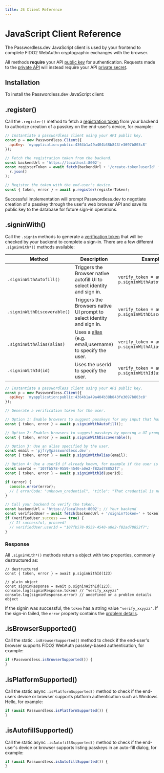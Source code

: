 ```yaml
---
title: JS Client Reference
---
```


# JavaScript Client Reference

The Passwordless.dev JavaScript client is used by your frontend to complete FIDO2 WebAuthn cryptographic exchanges with the browser.

All methods **require** your API [public key](../concepts.html#api-keys) for authentication. Requests made to the [private API](../api) will instead require your API [private secret](../concepts.html#api-keys).

## Installation

To install the Passwordless.dev JavaScript client:

<CodeSwitcher :languages="{bash1:'yarn',bash2:'npm',es6:'ES6',html:'html'}">
<template v-slot:bash1>

```bash
yarn add @passwordlessdev/passwordless-client
```

In all cases, your frontend must import the library to call the methods in this document:

```js
import { Client } from '@passwordlessdev/passwordless-client';
const p = new Client({ apiKey: '' });
```

</template>
<template v-slot:bash2>

```bash
npm install @passwordlessdev/passwordless-client
```

In all cases, your frontend must import the library to call the methods in this document:

```js
import { Client } from '@passwordlessdev/passwordless-client';
const p = new Client({ apiKey: '' });
```

</template>
<template v-slot:es6>

In all cases, your frontend must import the library to call the methods in this document:

```html
<script type="module">
  import { Client } from 'https://cdn.passwordless.dev/dist/1.1.0/esm/passwordless.min.mjs';
  const p = new Client({ apiKey: '' });
</script>
```

</template>
<template v-slot:html>

```html
<script
  src="https://cdn.passwordless.dev/dist/1.1.0/umd/passwordless.umd.min.js"
  crossorigin="anonymous"
></script>
```

In all cases, your frontend must import the library to call the methods used by Passwordless.dev:

```html
<script>
  const Client = Passwordless.Client;
  const p = new Client({});
</script>
```

</template>
</CodeSwitcher>

## .register()

Call the `.register()` method to fetch a [registration token](../concepts.html#tokens) from your backend to authorize creation of a passkey on the end-user's device, for example:

```js
// Instantiate a passwordless client using your API public key.
const p = new Passwordless.Client({
  apiKey: 'myapplication:public:4364b1a49a404b38b843fe3697b803c8'
});

// Fetch the registration token from the backend.
const backendUrl = 'https://localhost:8002';
const registerToken = await fetch(backendUrl + '/create-token?userId' + userId).then((r) =>
  r.json()
);

// Register the token with the end-user's device.
const { token, error } = await p.register(registerToken);
```

Successful implementation will prompt Passwordless.dev to negotiate creation of a passkey through the user's web browser API and save its public key to the database for future sign-in operations.

## .signinWith()

Call the `.signin` methods to generate a [verification token](../concepts.html#tokens) that will be checked by your backend to complete a sign-in. There are a few different `.signinWith*()` methods available:

| Method                      | Description                                                               | Example                                            |
| --------------------------- | ------------------------------------------------------------------------- | -------------------------------------------------- |
| `.signinWithAutofill()`     | Triggers the Browser native autofill UI to select identity and sign in.   | `verify_token = await p.signinWithAutofill();`     |
| `.signinWithDiscoverable()` | Triggers the Browsers native UI prompt to select identity and sign in.    | `verify_token = await p.signinWithDiscoverable();` |
| `.signinWithAlias(alias)`   | Uses a [alias](api.html#alias) (e.g. email,username) to specify the user. | `verify_token = await p.signinWithAlias(email);`   |
| `.signinWithId(id)`         | Uses the userId to specify the user.                                      | `verify_token = await p.signinWithId(userId);`     |

```js
// Instantiate a passwordless client using your API public key.
const p = new Passwordless.Client({
  apiKey: 'myapplication:public:4364b1a49a404b38b843fe3697b803c8'
});

// Generate a verification token for the user.

// Option 1: Enable browsers to suggest passkeys for any input that has autofill="webauthn" (only works with discoverable passkeys).
const { token, error } = await p.signinWithAutofill();

// Option 2: Enables browsers to suggest passkeys by opening a UI prompt (only works with discoverable passkeys).
const { token, error } = await p.signinWithDiscoverable();

// Option 3: Use an alias specified by the user.
const email = 'pjfry@passwordless.dev';
const { token, error } = await p.signinWithAlias(email);

// Option 4: Use a userId if already known, for example if the user is re-authenticating.
const userId = '107fb578-9559-4540-a0e2-f82ad78852f7';
const { token, error } = await p.signinWithId(userId);

if (error) {
  console.error(error);
  // { errorCode: "unknown_credential", "title": "That credential is not registered with this website", "details": "..."}
}

// Call your backend to verify the token.
const backendUrl = 'https://localhost:8002'; // Your backend
const verifiedUser = await fetch(backendUrl + '/signin?token=' + token).then((r) => r.json());
if (verifiedUser.success === true) {
  // If successful, proceed!
  // verifiedUser.userId = "107fb578-9559-4540-a0e2-f82ad78852f7";
}
```

### Response

All `.signinWith*()` methods return a object with two properties, commonly destructured as:

```
// destructured
const { token, error } = await p.siginWithId(123)

// plain object
const signinResponse = await p.signinWithId(123);
console.log(signinResponse.token) // "verify_xxyyzz"
console.log(signinResponse.error) // undefined or a problem details object

```

If the signin was successful, the `token` has a string value `"verify_xxyyzz"`. If the sign-in failed, the `error` property contains the [problem details](../errors.html#problem-details).

## .isBrowserSupported()

Call the static `.isBrowserSupported()` method to check if the end-user's browser supports FIDO2 WebAuth passkey-based authentication, for example:

```js
if (Passwordless.isBrowserSupported()) {
}
```

## .isPlatformSupported()

Call the static async `.isPlatformSupported()` method to check if the end-users device or browser supports platform authentication such as Windows Hello, for example:

```js
if (await Passwordless.isPlatformSupported()) {
}
```

## .isAutofillSupported()

Call the static async `.isAutofillSupported()` method to check if the end-user's device or browser supports listing passkeys in an auto-fill dialog, for example:

```js
if (await Passwordless.isAutofillSupported()) {
}
```

